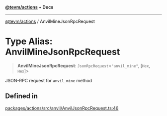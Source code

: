 [**@tevm/actions**](../README.md) • **Docs**

***

[@tevm/actions](../globals.md) / AnvilMineJsonRpcRequest

# Type Alias: AnvilMineJsonRpcRequest

> **AnvilMineJsonRpcRequest**: `JsonRpcRequest`\<`"anvil_mine"`, [`Hex`, `Hex`]\>

JSON-RPC request for `anvil_mine` method

## Defined in

[packages/actions/src/anvil/AnvilJsonRpcRequest.ts:46](https://github.com/evmts/tevm-monorepo/blob/main/packages/actions/src/anvil/AnvilJsonRpcRequest.ts#L46)
